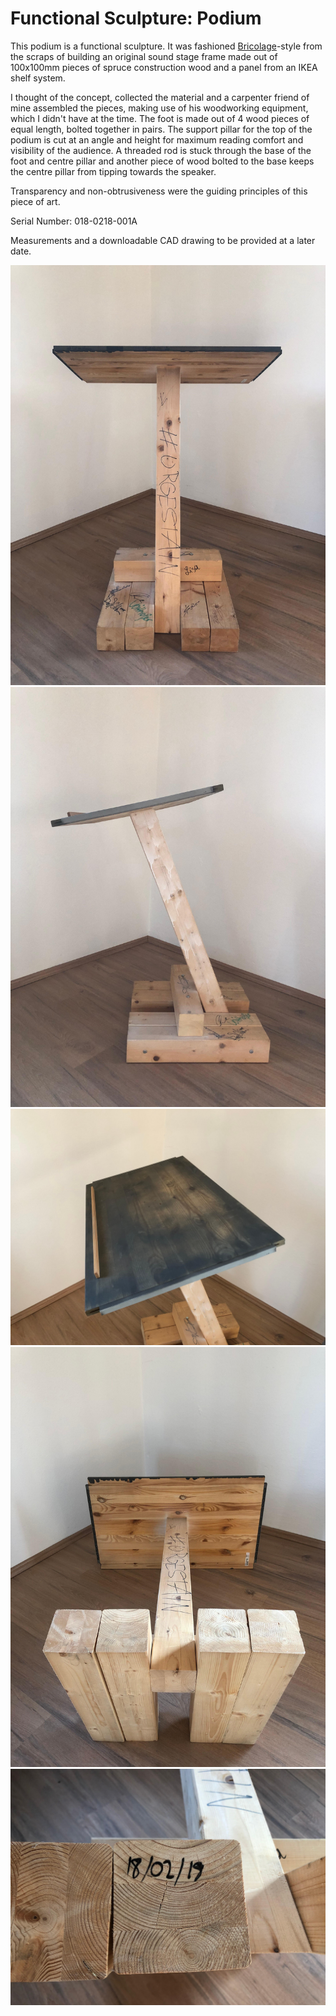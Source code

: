 # Functional Sculpture: Podium


This podium is a functional sculpture. It was fashioned [Bricolage](https://en.wikipedia.org/wiki/Bricolage)-style from the scraps of building an original sound stage frame made out of 100x100mm pieces of spruce construction wood and a panel from an IKEA shelf system.

I thought of the concept, collected the material and a carpenter friend of mine assembled the pieces, making use of his woodworking equipment, which I didn't have at the time. The foot is made out of 4 wood pieces of equal length, bolted together in pairs. The support pillar for the top of the podium is cut at an angle and height for maximum reading comfort and visibility of the audience. A threaded rod is stuck through the base of the foot and centre pillar and another piece of wood bolted to the base keeps the centre pillar from tipping towards the speaker.

Transparency and non-obtrusiveness were the guiding principles of this piece of art.

Serial Number: 018-0218-001A

Measurements and a downloadable CAD drawing to be provided at a later date.

![alt text](20190218-functional-sculpture-podium-2.jpg "Front view")
![alt text](20190218-functional-sculpture-podium-3.jpg "Side view")
![alt text](20190218-functional-sculpture-podium-4.jpg "Podium top view")
![alt text](20190218-functional-sculpture-podium-5.jpg "Bottoms up: Some detail on the construction")
![alt text](20190218-functional-sculpture-podium-6.jpg "Detail view of the foot. Date of construction.")

